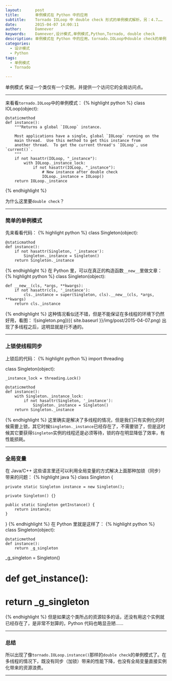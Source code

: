 ```yaml
---
layout:      post
title:       单例模式在 Python 中的应用
subtitle:    Tornado IOLoop 中 double check 形式的单例模式解析，另：4.7……
date:        2015-04-07 14:00:11
author:      Damnever
keywords:    Damnever,设计模式,单例模式,Python,Tornado, double check
description: 单例模式在 Python 中的应用，tornado.IOLoop中double check的单例模式
categories:
  - 设计模式
  - Python
tags:
  - 单例模式
  - Tornado

---
```


单例模式
<span class="caption text-muted">保证一个类仅有一个实例，并提供一个访问它的全局访问点。</span>


---

来看看`tornado.IOLoop`中的单例模式：
{% highlight python %}
class IOLoop(object):

    @staticmethod
    def instance():
        """Returns a global `IOLoop` instance.

        Most applications have a single, global `IOLoop` running on the
        main thread.  Use this method to get this instance from
        another thread.  To get the current thread's `IOLoop`, use `current()`.
        """
        if not hasattr(IOLoop, "_instance"):
            with IOLoop._instance_lock:
                if not hasattr(IOLoop, "_instance"):
                    # New instance after double check
                    IOLoop._instance = IOLoop()
        return IOLoop._instance
{% endhighlight %}

为什么这里要`double check`？

---

### 简单的单例模式

先来看看代码：
{% highlight python %}
class Singleton(object):

    @staticmathod
    def instance():
        if not hasattr(Singleton, '_instance'):
            Singleton._instance = Singleton()
        return Singleton._instance
{% endhighlight %}
在 Python 里，可以在真正的构造函数`__new__`里做文章：
{% highlight python %}
class Singleton(object):

    def __new__(cls, *args, **kwargs):
        if not hasattr(cls, '_instance'):
            cls._instance = super(Singleton, cls).__new__(cls, *args, **kwargs)
        return cls._instance
{% endhighlight %}
这种情况看似还不错，但是不能保证在多线程的环境下仍然好用，看图：
![singleton.png]({{ site.baseurl }}/img/post/2015-04-07.png)
出现了多线程之后，这明显就是行不通的。

---

### 上锁使线程同步

上锁后的代码：
{% highlight python %}
import threading

class Singleton(object):

    _instance_lock = threading.Lock()
    
    @staticmethod
    def instance():
        with Singleton._instance_lock:
            if not hasattr(Singleton, '_instance'):
                Singleton._instance = Singleton()
        return Singleton._instance
{% endhighlight %}
这里确实是解决了多线程的情况，但是我们只有实例化的时候需要上锁，其它时候`Singleton._instance`已经存在了，不需要锁了，但是这时候其它要获得`Singleton`实例的线程还是必须等待，锁的存在明显降低了效率，有性能损耗。

---

### 全局变量

在 Java/C++ 这些语言里还可以利用全局变量的方式解决上面那种加锁（同步）带来的问题：
{% highlight java %}
class Singleton {

    private static Singleton instance = new Singleton();
    
    private Singleton() {}
    
    public static Singleton getInstance() {
        return instance;
    }
    
}
{% endhighlight %}
在 Python 里就是这样了：
{% highlight python %}
class Singleton(object):

    @staticmethod
    def instance():
        return _g_singleton

_g_singleton = Singleton()

# def get_instance():
#     return _g_singleton
{% endhighlight %}
但是如果这个类所占的资源较多的话，还没有用这个实例就已经存在了，是非常不划算的，Python 代码也略显丑陋……

---

### 总结

所以出现了像`tornado.IOLoop.instance()`那样的`double check`的单例模式了。在多线程的情况下，既没有同步（加锁）带来的性能下降，也没有全局变量直接实例化带来的资源浪费。

***
